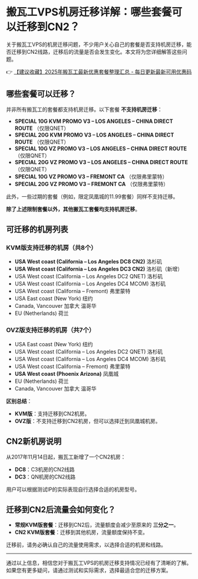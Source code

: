 # 搬瓦工VPS机房迁移详解：哪些套餐可以迁移到CN2？

关于搬瓦工VPS的机房迁移问题，不少用户关心自己的套餐是否支持机房迁移，能否迁移到CN2线路，迁移后的流量是否会发生变化。本文将为您详细解答这些问题。

👉 [【建议收藏】2025年搬瓦工最新优惠套餐整理汇总 - 每日更新最新可用优惠码](https://bit.ly/banwagon)

## 哪些套餐可以迁移？

并非所有搬瓦工的套餐都支持机房迁移。以下套餐 **不支持机房迁移**：

- **SPECIAL 10G KVM PROMO V3 – LOS ANGELES – CHINA DIRECT ROUTE** （仅限QNET）
- **SPECIAL 20G KVM PROMO V3 – LOS ANGELES – CHINA DIRECT ROUTE** （仅限QNET）
- **SPECIAL 10G VZ PROMO V3 – LOS ANGELES – CHINA DIRECT ROUTE** （仅限QNET）
- **SPECIAL 20G VZ PROMO V3 – LOS ANGELES – CHINA DIRECT ROUTE** （仅限QNET）
- **SPECIAL 10G VZ PROMO V3 – FREMONT CA** （仅限弗里蒙特）
- **SPECIAL 20G VZ PROMO V3 – FREMONT CA** （仅限弗里蒙特）

此外，一些过期的套餐（例如，限定凤凰城的11.99套餐）同样不支持迁移。

**除了上述限制套餐以外，其他搬瓦工套餐均支持机房迁移**。

## 可迁移的机房列表

### KVM版支持迁移的机房（共8个）

- **USA West coast (California – Los Angeles DC8 CN2)** 洛杉矶
- **USA West coast (California – Los Angeles DC3 CN2)** 洛杉矶（新增）
- USA West coast (California – Los Angeles DC2 QNET) 洛杉矶
- USA West coast (California – Los Angeles DC4 MCOM) 洛杉矶
- USA West coast (California – Fremont) 弗里蒙特
- USA East coast (New York) 纽约
- Canada, Vancouver 加拿大 温哥华
- EU (Netherlands) 荷兰

### OVZ版支持迁移的机房（共7个）

- USA East coast (New York) 纽约
- USA West coast (California – Los Angeles DC2 QNET) 洛杉矶
- USA West coast (California – Los Angeles DC4 MCOM) 洛杉矶
- USA West coast (California – Fremont) 弗里蒙特
- **USA West coast (Phoenix Arizona)** 凤凰城
- EU (Netherlands) 荷兰
- Canada, Vancouver 加拿大 温哥华

**区别总结**：

- **KVM版**：支持迁移到CN2机房。
- **OVZ版**：不支持迁移到CN2机房，但可以选择迁到凤凰城机房。

## CN2新机房说明

从2017年11月14日起，搬瓦工新增了一个CN2机房：

- **DC8**：C3机房的CN2线路
- **DC3**：QN机房的CN2线路

用户可以根据测试IP的实际表现自行选择合适的机房型号。

## 迁移到CN2后流量会如何变化？

- **常规KVM版套餐**：迁移到CN2后，流量额度会减少至原来的 **三分之一**。
- **CN2 KVM版套餐**：迁移到其他机房，流量额度保持不变。

迁移前，请务必确认自己的流量使用需求，以选择合适的机房和线路。

---

通过以上信息，相信您对于搬瓦工VPS的机房迁移支持情况已经有了清晰的了解。如果您有更多疑问，请通过测试和实际需求，选择最适合您的迁移方案。